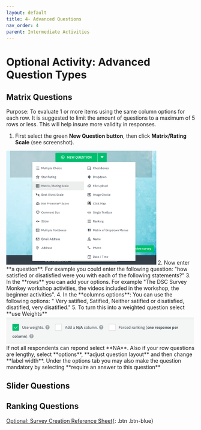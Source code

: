 ```yaml
---
layout: default
title: 4- Advanced Questions
nav_order: 4
parent: Intermediate Activities
---
```


# Optional Activity: Advanced Question Types 

## Matrix Questions
Purpose: To evaluate 1 or more items using the same column options for each row. It is suggested to limit the amount of questions to a maximum of 5 rows or less. This will help insure more validity in responses.

1. First select the green **New Question button**, then click **Matrix/Rating Scale** (see screenshot).<br>
<img width=400px src="images/matrix-select.png">
2. Now enter **a question**. For example you could enter the following question: "how satisfied or disatisfied were you with each of the following statements?" 
3. In the **rows** you can add your options. For example "The DSC Survey Monkey workshop activities, the videos included in the workshop, the beginner activities".
4. In the **columns options**: You can use the following options: " Very satified, Satified, Neither satified or disatisfied, disatified, very disatified."
5. To turn this into a weighted question select **use Weights**<br>
<img width=500px src="images/weights.png"><br>
 If not all respondents can repond select **NA**. Also if your row questions are lengthy, select **options**, **adjust question layout** and then change **label width**. Under the options tab you may also make the question mandatory by selecting **require an answer to this question**
 
## Slider Questions 

## Ranking Questions

[Optional: Survey Creation Reference Sheet](reference-sheet.html){: .btn .btn-blue}  
